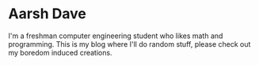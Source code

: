 # Aarsh Dave

I'm a freshman computer engineering student who likes math and programming.
This is my blog where I'll do random stuff, please check out my boredom induced creations.
